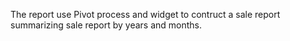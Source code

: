 The report use Pivot process and widget to contruct a sale report summarizing sale report by years and months.